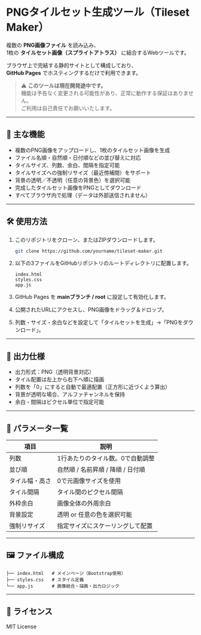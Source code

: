 
# PNGタイルセット生成ツール（Tileset Maker）

複数の **PNG画像ファイル** を読み込み、  
1枚の **タイルセット画像（スプライトアトラス）** に結合するWebツールです。

ブラウザ上で完結する静的サイトとして構成しており、  
**GitHub Pages** でホスティングするだけで利用できます。

> ⚠️ **このツールは現在開発途中です。**  
> 機能は予告なく変更される可能性があり、正常に動作する保証はありません。  
> ご利用は自己責任でお願いいたします。  

---

## 🧩 主な機能

- 複数のPNG画像をアップロードし、1枚のタイルセット画像を生成  
- ファイル名順・自然順・日付順などの並び替えに対応  
- タイルサイズ、列数、余白、間隔を指定可能  
- タイルサイズへの強制リサイズ（最近傍補間）をサポート  
- 背景の透明／不透明（任意の背景色）を選択可能  
- 完成したタイルセット画像をPNGとしてダウンロード  
- すべてブラウザ内で処理（データは外部送信されません）

---

## 🛠 使用方法

1. このリポジトリをクローン、またはZIPダウンロードします。  

    ```bash
    git clone https://github.com/yourname/tileset-maker.git
    ```

2. 以下の3ファイルをGitHubリポジトリのルートディレクトリに配置します。

    ```directory
    index.html
    styles.css
    app.js
    ```

3. GitHub Pages を **mainブランチ / root** に設定して有効化します。  
4. 公開されたURLにアクセスし、PNG画像をドラッグ＆ドロップ。  
5. 列数・サイズ・余白などを設定して「タイルセットを生成」→「PNGをダウンロード」。

---

## 💾 出力仕様

- 出力形式：PNG（透明背景対応）  
- タイル配置は左上から右下へ順に描画  
- 列数を「0」にすると自動で最適配置（正方形に近づくよう算出）  
- 背景が透明な場合、アルファチャンネルを保持  
- 余白・間隔はピクセル単位で指定可能  

---

## 📐 パラメータ一覧

| 項目           | 説明                              |
| -------------- | --------------------------------- |
| 列数           | 1行あたりのタイル数。0で自動調整  |
| 並び順         | 自然順 / 名前昇順 / 降順 / 日付順 |
| タイル幅・高さ | 0で元画像サイズを使用             |
| タイル間隔     | タイル間のピクセル間隔            |
| 外枠余白       | 画像全体の外周余白                |
| 背景設定       | 透明 or 任意の色を選択可能        |
| 強制リサイズ   | 指定サイズにスケーリングして配置  |

---

## 🖼 ファイル構成

```directory
├── index.html   # メインページ（Bootstrap使用）
├── styles.css   # スタイル定義
└── app.js       # 画像結合・描画・出力ロジック
````

---

## 📄 ライセンス

MIT License
